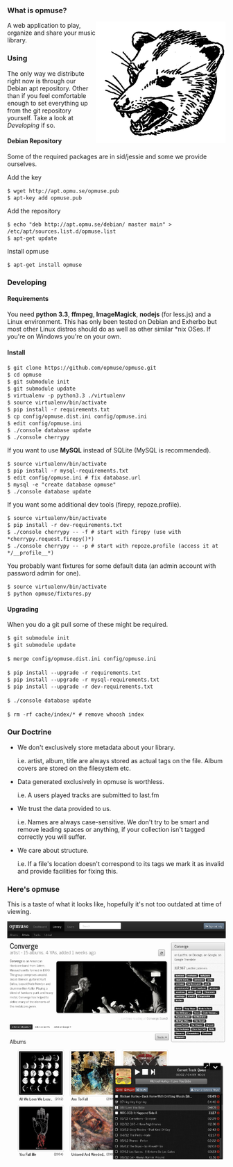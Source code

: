 ### What is opmuse?

<img align="right" src="https://github.com/opmuse/opmuse/raw/master/assets/opossum-readme.png" />

A web application to play, organize and share your music library.

### Using

The only way we distribute right now is through our Debian apt repository. Other
than if you feel comfortable enough to set everything up from the git repository
yourself. Take a look at *Developing* if so.

#### Debian Repository

Some of the required packages are in sid/jessie and some we provide ourselves.

Add the key

    $ wget http://apt.opmu.se/opmuse.pub
    $ apt-key add opmuse.pub

Add the repository

    $ echo "deb http://apt.opmu.se/debian/ master main" > /etc/apt/sources.list.d/opmuse.list
    $ apt-get update

Install opmuse

    $ apt-get install opmuse

### Developing

#### Requirements

You need **python 3.3**, **ffmpeg**, **ImageMagick**, **nodejs** (for less.js)
and a Linux environment. This has only been tested on Debian and Exherbo but
most other Linux distros should do as well as other similar \*nix OSes. If
you're on Windows you're on your own.

#### Install

    $ git clone https://github.com/opmuse/opmuse.git
    $ cd opmuse
    $ git submodule init
    $ git submodule update
    $ virtualenv -p python3.3 ./virtualenv
    $ source virtualenv/bin/activate
    $ pip install -r requirements.txt
    $ cp config/opmuse.dist.ini config/opmuse.ini
    $ edit config/opmuse.ini
    $ ./console database update
    $ ./console cherrypy

If you want to use **MySQL** instead of SQLite (MySQL is recommended).

    $ source virtualenv/bin/activate
    $ pip install -r mysql-requirements.txt
    $ edit config/opmuse.ini # fix database.url
    $ mysql -e "create database opmuse"
    $ ./console database update

If you want some additional dev tools (firepy, repoze.profile).

    $ source virtualenv/bin/activate
    $ pip install -r dev-requirements.txt
    $ ./console cherrypy -- -f # start with firepy (use with *cherrypy.request.firepy()*)
    $ ./console cherrypy -- -p # start with repoze.profile (access it at */__profile__*)

You probably want fixtures for some default data (an admin account with password admin for one).

    $ source virtualenv/bin/activate
    $ python opmuse/fixtures.py

#### Upgrading

When you do a git pull some of these might be required.

    $ git submodule init
    $ git submodule update

    $ merge config/opmuse.dist.ini config/opmuse.ini

    $ pip install --upgrade -r requirements.txt
    $ pip install --upgrade -r mysql-requirements.txt
    $ pip install --upgrade -r dev-requirements.txt

    $ ./console database update

    $ rm -rf cache/index/* # remove whoosh index

### Our Doctrine

  - We don't exclusively store metadata about your library.

    i.e. artist, album, title are always stored as actual tags on the file. Album covers are stored on the filesystem etc.

  - Data generated exclusively in opmuse is worthless.

    i.e. A users played tracks are submitted to last.fm

  - We trust the data provided to us.

    i.e. Names are always case-sensitive. We don't try to be smart and remove leading spaces or anything, if your collection isn't tagged correctly you will suffer.

  - We care about structure.

    i.e. If a file's location doesn't correspond to its tags we mark it as invalid and provide facilities for fixing this.

### Here's opmuse

This is a taste of what it looks like, hopefully it's not too outdated at time of viewing.

![A screenshot.](https://github.com/opmuse/opmuse/raw/master/screen1.png)
